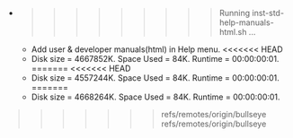 * >>>>>>>>> Running inst-std-help-manuals-html.sh ...
  * Add user & developer manuals(html) in Help menu.
<<<<<<< HEAD
  * Disk size = 4667852K. Space Used = 84K. Runtime = 00:00:00:01.
=======
<<<<<<< HEAD
  * Disk size = 4557244K. Space Used = 84K. Runtime = 00:00:00:01.
=======
  * Disk size = 4668264K. Space Used = 84K. Runtime = 00:00:00:01.
>>>>>>> refs/remotes/origin/bullseye
>>>>>>> refs/remotes/origin/bullseye
